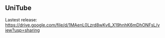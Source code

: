 ## UniTube

Lastest release: https://drive.google.com/file/d/1MAenL0Lzrd8wKv6_X19hnhK6mDhONFsL/view?usp=sharing
